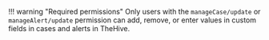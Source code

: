 !!! warning "Required permissions"
    Only users with the `manageCase/update` or `manageAlert/update` permission can add, remove, or enter values in custom fields in cases and alerts in TheHive.